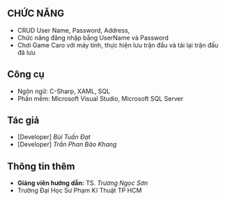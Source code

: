 ## CHỨC NĂNG
  - CRUD User Name, Password, Address,
  - Chức năng đăng nhập bằng UserName và Password
  - Chơi Game Caro với máy tính, thực hiện lưu trận đấu và tải lại trận đấu đã lưu
## Công cụ
  - Ngôn ngữ: C-Sharp, XAML, SQL
  - Phần mềm: Microsoft Visual Studio, Microsoft SQL Server 
## Tác giả
  - [Developer] *Bùi Tuấn Đạt*
  - [Developer] *Trần Phan Bảo Khang*
## Thông tin thêm
  - **Giảng viên hướng dẫn:** TS. *Trương Ngọc Sơn*
  - Trường Đại Học Sư Phạm Kĩ Thuật TP HCM 
